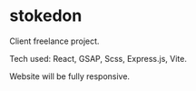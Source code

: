 # stokedon

Client freelance project.

Tech used: React, GSAP, Scss, Express.js, Vite.

Website will be fully responsive.
